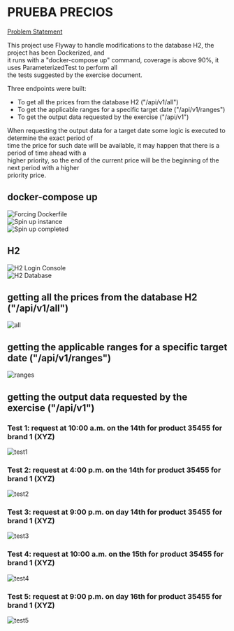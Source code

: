 # PRUEBA PRECIOS

[Problem Statement](./Prueba%20Precios%20TEXT.docx)

This project use Flyway to handle modifications to the database H2, the project has been Dockerized, and  
it runs with a "docker-compose up" command, coverage is above 90%, it uses ParameterizedTest to perform all  
the tests suggested by the exercise document.  

Three endpoints were built:  
* To get all the prices from the database H2 ("/api/v1/all")  
* To get the applicable ranges for a specific target date ("/api/v1/ranges")  
* To get the output data requested by the exercise ("/api/v1")  

When requesting the output data for a target date some logic is executed to determine the exact period of  
time the price for such date will be available, it may happen that there is a period of time ahead with a  
higher priority, so the end of the current price will be the beginning of the next period with a higher  
priority price.  

## docker-compose up

![Forcing Dockerfile](./images/Screenshot%20from%202024-03-14%2002-01-57.png)  
![Spin up instance](./images/Screenshot%20from%202024-03-14%2002-02-08.png)  
![Spin up completed](./images/Screenshot%20from%202024-03-14%2002-02-14.png)  

## H2

![H2 Login Console](./images/Screenshot%20from%202024-03-14%2001-55-23.png)  
![H2 Database](./images/Screenshot%20from%202024-03-14%2001-56-24.png)  

## getting all the prices from the database H2 ("/api/v1/all")

![all](./images/Screenshot%20from%202024-03-14%2001-57-33.png)  

## getting the applicable ranges for a specific target date ("/api/v1/ranges")

![ranges](./images/Screenshot%20from%202024-03-14%2001-57-54.png)  

## getting the output data requested by the exercise ("/api/v1")  

### Test 1: request at 10:00 a.m. on the 14th for product 35455 for brand 1 (XYZ)  

![test1](./images/Screenshot%20from%202024-03-14%2001-58-45.png)  

### Test 2: request at 4:00 p.m. on the 14th for product 35455 for brand 1 (XYZ)  

![test2](./images/Screenshot%20from%202024-03-14%2001-59-13.png)  

### Test 3: request at 9:00 p.m. on day 14th for product 35455 for brand 1 (XYZ)  

![test3](./images/Screenshot%20from%202024-03-14%2001-59-53.png)  

### Test 4: request at 10:00 a.m. on the 15th for product 35455 for brand 1 (XYZ)  

![test4](./images/Screenshot%20from%202024-03-14%2002-00-28.png)  

### Test 5: request at 9:00 p.m. on day 16th for product 35455 for brand 1 (XYZ)  

![test5](./images/Screenshot%20from%202024-03-14%2002-01-02.png)  



